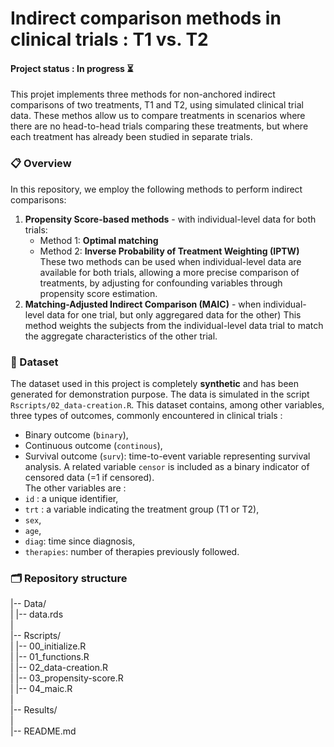 # Indirect comparison methods in clinical trials : T1 vs. T2
#### Project status : In progress ⏳
This projet implements three methods for non-anchored indirect comparisons of two treatments, T1 and T2, using simulated clinical trial data. These methos allow us to compare treatments in scenarios where there are no head-to-head trials comparing these treatments, but where each treatment has already been studied in separate trials.

### 📋 Overview
In this repository, we employ the following methods to perform indirect comparisons:

1. **Propensity Score-based methods** - with individual-level data for both trials:
   - Method 1: **Optimal matching**
   - Method 2: **Inverse Probability of Treatment Weighting (IPTW)**
These two methods can be used when individual-level data are available for both trials, allowing a more precise comparison of treatments, by adjusting for confounding variables through propensity score estimation.
2. **Matching-Adjusted Indirect Comparison (MAIC)** - when individual-level data for one trial, but only aggregared data for the other)
This method weights the subjects from the individual-level data trial to match the aggregate characteristics of the other trial.

### 🧬 Dataset
The dataset used in this project is completely **synthetic** and has been generated for demonstration purpose. The data is simulated in the script `Rscripts/02_data-creation.R`. This dataset contains, among other variables, three types of outcomes, commonly encountered in clinical trials :
- Binary outcome (`binary`),
- Continuous outcome (`continous`),
- Survival outcome (`surv`): time-to-event variable representing survival analysis. A related variable `censor` is included as a binary indicator of censored data (=1 if censored).  
The other variables are :
- `id` : a unique identifier,
- `trt` : a variable indicating the treatment group (T1 or T2),
- `sex`,
- `age`,
- `diag`: time since diagnosis,
- `therapies`: number of therapies previously followed.

### 🗂️ Repository structure

|-- Data/  
|   |-- data.rds  
|  
|-- Rscripts/  
|   |-- 00_initialize.R  
|   |-- 01_functions.R  
|   |-- 02_data-creation.R  
|   |-- 03_propensity-score.R  
|   |-- 04_maic.R  
|  
|-- Results/  
|  
|-- README.md


